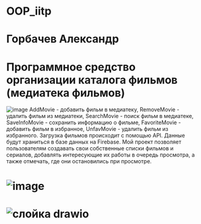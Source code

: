 # OOP_iitp
# Горбачев Александр
# Программное средство организации каталога фильмов (медиатека фильмов)
![image](https://github.com/Gorbachevvvv/OOP_iitp/assets/114992261/849f6688-c3c3-4f94-909c-6cc69c6a007d)
AddMovie - добавить фильм в медиатеку, RemoveMovie - удалить фильм из медиатеки, SearchMovie - поиск фильм в медиатеке, SaveInfoMovie - сохранить информацию о фильме, FavoriteMovie - добавить фильм в избранное, UnfavMovie - удалить фильм из избранного. Загрузка фильмов происходит с помощью API. Данные будут храниться в базе данных на Firebase.
Мой проект позволяет пользователям создавать свои собственные списки фильмов и сериалов, добавлять интересующие их работы в очередь просмотра, а также отмечать, где они остановились при просмотре.
# ![image](https://github.com/Gorbachevvvv/OOP_iitp/assets/114992261/e7fb56c3-0e8f-413b-b560-ce85e7fbc9a4)
# ![слойка drawio](https://github.com/Gorbachevvvv/OOP_iitp/assets/114992261/1946c99a-7b2e-4e52-9952-971d4983263b)
